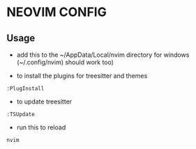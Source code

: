 # NEOVIM CONFIG

## Usage

- add this to the ~/AppData/Local/nvim directory for windows (~/.config/nvim) should work too)


- to install the plugins for treesitter and themes
```
:PlugInstall
```

- to update treesitter
```
:TSUpdate
```

- run this to reload
```
nvim
```


